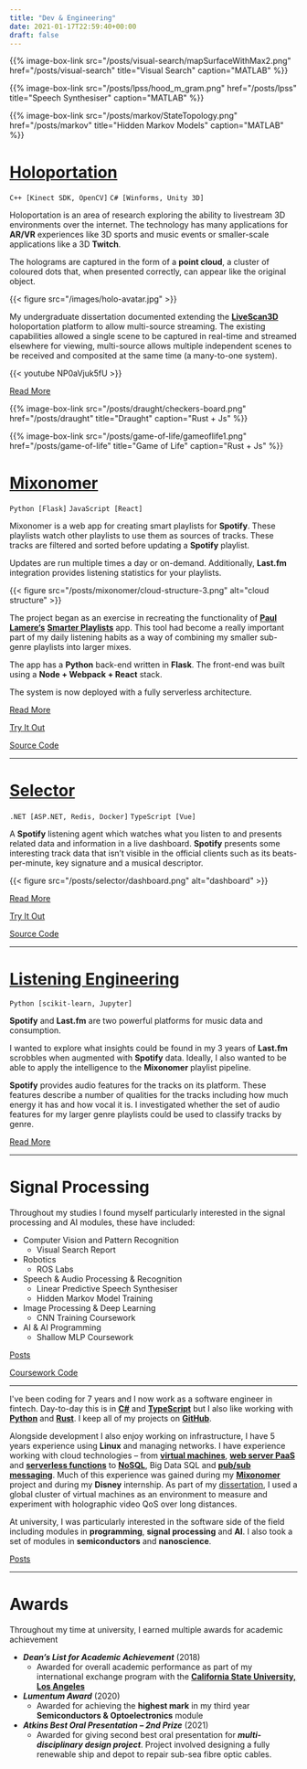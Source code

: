 ```yaml
---
title: "Dev & Engineering"
date: 2021-01-17T22:59:40+00:00
draft: false
---
```


{{% image-box-link src="/posts/visual-search/mapSurfaceWithMax2.png" href="/posts/visual-search" title="Visual Search" caption="MATLAB" %}}

{{% image-box-link src="/posts/lpss/hood_m_gram.png" href="/posts/lpss" title="Speech Synthesiser" caption="MATLAB" %}}

{{% image-box-link src="/posts/markov/StateTopology.png" href="/posts/markov" title="Hidden Markov Models" caption="MATLAB" %}}

# [Holoportation](/holo)

`C++ [Kinect SDK, OpenCV]`
`C# [Winforms, Unity 3D]`

Holoportation is an area of research exploring the ability to livestream 3D environments over the internet. The technology has many applications for __AR/VR__ experiences like 3D sports and music events or smaller-scale applications like a 3D __Twitch__.

The holograms are captured in the form of a __point cloud__, a cluster of coloured dots that, when presented correctly, can appear like the original object.

{{< figure src="/images/holo-avatar.jpg" >}}

My undergraduate dissertation documented extending the [__LiveScan3D__](https://github.com/MarekKowalski/LiveScan3D) holoportation platform to allow multi-source streaming. The existing capabilities allowed a single scene to be captured in real-time and streamed elsewhere for viewing, multi-source allows multiple independent scenes to be received and composited at the same time (a many-to-one system).

{{< youtube NP0aVjuk5fU >}}

[Read More](/holo)

{{% image-box-link src="/posts/draught/checkers-board.png" href="/posts/draught" title="Draught" caption="Rust + Js" %}}

{{% image-box-link src="/posts/game-of-life/gameoflife1.png" href="/posts/game-of-life" title="Game of Life" caption="Rust + Js" %}}

# [Mixonomer](/mixonomer)

`Python [Flask]`
`JavaScript [React]`

Mixonomer is a web app for creating smart playlists for __Spotify__. These playlists watch other playlists to use them as sources of tracks. These tracks are filtered and sorted before updating a __Spotify__ playlist.

Updates are run multiple times a day or on-demand. Additionally, __Last.fm__ integration provides listening statistics for your playlists.

{{< figure src="/posts/mixonomer/cloud-structure-3.png" alt="cloud structure" >}}

The project began as an exercise in recreating the functionality of [__Paul Lamere‘s__](https://twitter.com/plamere) [__Smarter Playlists__](http://playlistmachinery.com/) app. This tool had become a really important part of my daily listening habits as a way of combining my smaller sub-genre playlists into larger mixes.

The app has a __Python__ back-end written in __Flask__. The front-end was built using a __Node + Webpack + React__ stack.

The system is now deployed with a fully serverless architecture.

[Read More](/mixonomer)

[Try It Out](https://mixonomer.sarsoo.xyz/)

[Source Code](https://github.com/Sarsoo/Mixonomer)

---

# [Selector](/selector)

`.NET [ASP.NET, Redis, Docker]`
`TypeScript [Vue]`

A __Spotify__ listening agent which watches what you listen to and presents related data and information in a live dashboard. __Spotify__ presents some interesting track data that isn’t visible in the official clients such as its beats-per-minute, key signature and a musical descriptor.

{{< figure src="/posts/selector/dashboard.png" alt="dashboard" >}}

[Read More](/selector)

[Try It Out](https://selector.sarsoo.xyz/)

[Source Code](https://github.com/Sarsoo/Selector)

---

# [Listening Engineering](/posts/listening-analysis)

`Python [scikit-learn, Jupyter]`

__Spotify__ and __Last.fm__ are two powerful platforms for music data and consumption.

I wanted to explore what insights could be found in my 3 years of __Last.fm__ scrobbles when augmented with __Spotify__ data. Ideally, I also wanted to be able to apply the intelligence to the __Mixonomer__ playlist pipeline.

__Spotify__ provides audio features for the tracks on its platform. These features describe a number of qualities for the tracks including how much energy it has and how vocal it is. I investigated whether the set of audio features for my larger genre playlists could be used to classify tracks by genre. 

[Read More](/posts/listening-analysis)

---

# Signal Processing

Throughout my studies I found myself particularly interested in the signal processing and AI modules, these have included:

- Computer Vision and Pattern Recognition
    - Visual Search Report
- Robotics
    - ROS Labs
- Speech & Audio Processing & Recognition
    - Linear Predictive Speech Synthesiser
    - Hidden Markov Model Training
- Image Processing & Deep Learning
    - CNN Training Coursework
- AI & AI Programming
    - Shallow MLP Coursework

[Posts](/posts)

[Coursework Code](https://github.com/Sarsoo?tab=repositories&q=coursework)

---

I've been coding for 7 years and I now work as a software engineer in fintech. Day-to-day this is in [__C#__](/holo/) and [__TypeScript__](/mixonomer) but I also like working with [__Python__](/mixonomer) and [__Rust__](https://github.com/Sarsoo?tab=repositories&q=&type=&language=rust&sort=). I keep all of my projects on [__GitHub__](http://github.com/sarsoo).

Alongside development I also enjoy working on infrastructure, I have 5 years experience using __Linux__ and managing networks. I have experience working with cloud technologies – from [__virtual machines__](/holo), [__web server PaaS__](/mixonomer) and [__serverless functions__](/mixonomer) to [__NoSQL__](/mixonomer), Big Data SQL and [__pub/sub messaging__](/mixonomer). Much of this experience was gained during my [__Mixonomer__](/mixonomer) project and during my __Disney__ internship. As part of my [dissertation](/holo#research), I used a global cluster of virtual machines as an environment to measure and experiment with holographic video QoS over long distances.

At university, I was particularly interested in the software side of the field including modules in __programming__, __signal processing__ and __AI__. I also took a set of modules in __semiconductors__ and __nanoscience__.

[Posts](/posts)

---

# Awards

Throughout my time at university, I earned multiple awards for academic achievement

- ___Dean’s List for Academic Achievement___ (2018)
    - Awarded for overall academic performance as part of my international exchange program with the [__California State University, Los Angeles__](https://www.calstatela.edu/)
- ___Lumentum Award___ (2020)
    - Awarded for achieving the __highest mark__ in my third year __Semiconductors & Optoelectronics__ module
- ___Atkins Best Oral Presentation – 2nd Prize___ (2021)
    - Awarded for giving second best oral presentation for ___multi-disciplinary design project___. Project involved designing a fully renewable ship and depot to repair sub-sea fibre optic cables. 
